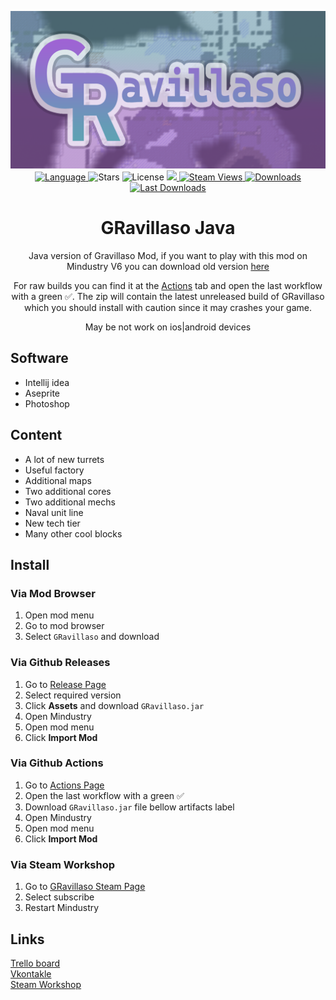 <p align="center">
  <img src="https://github.com/NickName73/NickName73/blob/main/Micros/GRavillaso/v2-logo-1280x640.png?raw=true">
  <a href="https://en.wikipedia.org/wiki/Java_%28programming_language%29">
    <img alt="Language" src="https://img.shields.io/badge/Made%20with-java-red?style=for-the-badge&logo=java">
  </a>
  <a>
    <img alt="Stars" src="https://img.shields.io/github/stars/NickName73/GRavillaso?color=ae0dd6&label=%20&logo=github&logoColor=white&style=for-the-badge">
  </a>
  <a>
    <img alt="License" src="https://img.shields.io/github/license/NickName73/Gravillaso?style=for-the-badge&color=0dbda5">
  </a>
  <a href="https://trello.com/b/wT73AZQq/gravillaso">
    <img src="https://img.shields.io/badge/Trello-0b5394?style=for-the-badge&logo=trello&logoColor=white">
  </a>
    <a href="https://steamcommunity.com/sharedfiles/filedetails/?id=2791921503">
    <img alt="Steam Views" src="https://img.shields.io/steam/views/2791921503?color=blue&label=Views&logo=steam&style=for-the-badge">
  </a>
  <a href="https://github.com/NickName73/GRavillaso/releases">
    <img alt="Downloads" src="https://img.shields.io/github/downloads/NickName73/GRavillaso/total?color=0dd632&label&logo=docusign&logoColor=white&style=for-the-badge">
  </a>
  <a href="https://github.com/NickName73/GRavillaso/releases/latest">
    <img alt="Last Downloads" src="https://img.shields.io/github/downloads/NickName73/GRavillaso/latest/total?label=LATEST&style=for-the-badge&logo=docusign&logoColor=white&color=674ea7">
  </a>
</p>

<h1 align="center"> 
GRavillaso Java
</h1> 
<div align="center">

Java version of Gravillaso Mod, if you want to play with this mod on Mindustry V6 you can download old version [here](https://github.com/NickName73/Gravillaso/archive/refs/tags/1.0.1b.zip)
  
For raw builds you can find it at the [Actions](https://github.com/NickName73/GRavillaso/actions) tab and open the last workflow with a green ✅. The zip will contain the latest unreleased build of GRavillaso which you should install with caution since it may crashes your game.
  
May be not work on ios|android devices

</div>

## Software
* Intellij idea
* Aseprite
* Photoshop

## Content
* A lot of new turrets
* Useful factory
* Additional maps
* Two additional cores
* Two additional mechs
* Naval unit line
* New tech tier
* Many other cool blocks

## Install
 
### Via Mod Browser
1. Open mod menu
2. Go to mod browser
3. Select `GRavillaso` and download

### Via Github Releases
1. Go to [Release Page](https://github.com/NickName73/GRavillaso/releases)
2. Select required version
3. Click **Assets** and download `GRavillaso.jar`
4. Open Mindustry 
5. Open mod menu
6. Click **Import Mod**

### Via Github Actions
1. Go to [Actions Page](https://github.com/NickName73/GRavillaso/actions)
2. Open the last workflow with a green ✅
3. Download `GRavillaso.jar` file bellow artifacts label
4. Open Mindustry 
5. Open mod menu
6. Click **Import Mod**

### Via Steam Workshop
1. Go to [GRavillaso Steam Page](https://steamcommunity.com/sharedfiles/filedetails/?id=2791921503)
2. Select subscribe 
3. Restart Mindustry

## Links
[Trello board](https://trello.com/b/wT73AZQq/gravillaso)  
[Vkontakle](https://vk.com/gravillaso)  
[Steam Workshop](https://steamcommunity.com/sharedfiles/filedetails/?id=2791921503)
